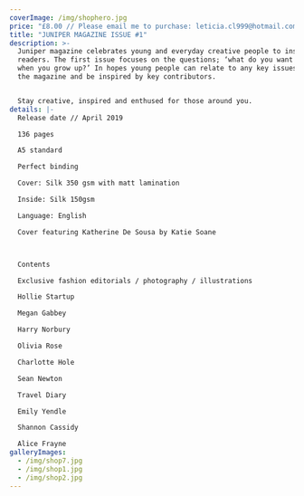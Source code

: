 ```yaml
---
coverImage: /img/shophero.jpg
price: "£8.00 // Please email me to purchase: leticia.cl999@hotmail.com"
title: "JUNIPER MAGAZINE ISSUE #1"
description: >-
  Juniper magazine celebrates young and everyday creative people to inspire its
  readers. The first issue focuses on the questions; ‘what do you want to be
  when you grow up?’ In hopes young people can relate to any key issues within
  the magazine and be inspired by key contributors.


  Stay creative, inspired and enthused for those around you.
details: |-
  Release date // April 2019

  136 pages

  A5 standard

  Perfect binding

  Cover: Silk 350 gsm with matt lamination

  Inside: Silk 150gsm

  Language: English

  Cover featuring Katherine De Sousa by Katie Soane



  Contents

  Exclusive fashion editorials / photography / illustrations

  Hollie Startup

  Megan Gabbey

  Harry Norbury

  Olivia Rose

  Charlotte Hole

  Sean Newton

  Travel Diary

  Emily Yendle

  Shannon Cassidy

  Alice Frayne
galleryImages:
  - /img/shop7.jpg
  - /img/shop1.jpg
  - /img/shop2.jpg
---
```

